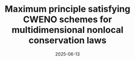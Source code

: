---
title: Maximum principle satisfying CWENO schemes for multidimensional nonlocal conservation laws

event: NumHyp 2025
event_url: https://numhyp25.sciencesconf.org/

location: Darmstadt, Germany

# Talk start and end times.
#   End time can optionally be hidden by prefixing the line with `#`.
date: '2025-06-13'
#date_end: '2030-06-01T15:00:00Z'
all_day: false

authors:
  - admin

tags: []

# Is this a featured talk? (true/false)
featured: false

# Markdown Slides (optional).
#   Associate this talk with Markdown slides.
#   Simply enter your slide deck's filename without extension.
#   E.g. `slides = "example-slides"` references `content/slides/example-slides.md`.
#   Otherwise, set `slides = ""`.
slides: ""

# Projects (optional).
#   Associate this post with one or more of your projects.
#   Simply enter your project's folder or file name without extension.
#   E.g. `projects = ["internal-project"]` references `content/project/deep-learning/index.md`.
#   Otherwise, set `projects = []`.
projects: [] 
---